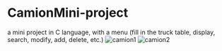 # CamionMini-project
a mini project in C language, with a menu (fill in the truck table, display, search, modify, add, delete, etc.)
![camion1](https://user-images.githubusercontent.com/89501838/131696514-a5d11693-e5f7-470f-836f-29eae57ad3c7.PNG)
![camion2](https://user-images.githubusercontent.com/89501838/131696541-2caee477-37fd-46fc-9e2c-86e02c21e490.PNG)
